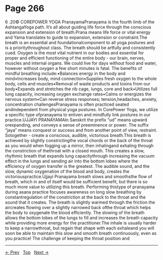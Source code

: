 # Page 266

6 .20© COREPOWER YOGA PranayamaPranayama is the fourth limb of the AshtangaYoga path. It’s all about guiding life force through the conscious expansion and extension of breath.Prana means life force or vital energy and Yama translates to guide to expansion, extension or constraint.The breath is an essential and foundationalcomponent to all yoga postures and is a prioritythroughout class. The breath should be artfully and consistently cued. Oxygen is the most vital nutrient in our bodies and essential for proper and efficient functioning of the entire body - our brain, nerves, muscles and internal organs. We could live for days without food and water, however without oxygen a few short minutes is fatal. The benefits of mindful breathing include:•Balances energy in the body and mind•Increases body, mind connection•Supplies fresh oxygen to the whole body, cells and muscles•Removal of waste products and toxins from our body•Expands and stretches the rib cage, lungs, core and back•Utilizes full lung capacity, increasing oxygen exchange rates•Calms or energizes the nervous system•Can reverse stress responses; tension,headaches, anxiety, concentration challengesPranayama is often practiced seated andindependent from physical yoga postures. In CorePower Yoga, we utilize a specific type ofpranayama to enliven and mindfully link postures in our practice.UJJAYI PRANAYAMAIn Sanskrit the prefix “ud” means upward orexpanding, and conveys a sense of preeminence or power. The suffix “jaya” means conquest or success and from another point of view, restraint. Sotogether - create a conscious, audible, victorious breath.This breath is achieved by slightly constrictingthe vocal chords or the back of the throat as you would when fogging up a mirror, then inhalingand exhaling through the constriction of thethroat with a closed mouth. This creates a slow, rhythmic breath that expands lung capacitythrough increasing the vacuum effect in the lungs and sending air into the bottom lobes where the efficiency of oxygen transfer is the greatest. The audible sound, and the slow, dynamic oxygenation of the blood and body, creates the victoriouspractice.Ujjayi Pranayama breath slows and smoothsthe flow of breath, which in and of itself would be sufficient benefit, but there is so much more value to utilizing this breath. Performing thistype of pranayama during asana practice focuses awareness on long slow breathing by constantregulation of the constriction at the back to the throat and the sound that it creates. The breath is slightly warmed through the friction the aircreates flowing over a slightly narrowed back ofthe throat which helps the body to oxygenate the blood efficiently. The slowing of the breath allows the bottom lobes of the lungs to fill and increases the breath capacity while providing more energy for the practitioner.The inhale is usually harder to keep a narrowthroat, but regain that shape with each exhaleand you will soon be able to maintain this slow and smooth breath continuously, even as you practice! The challenge of keeping the throat position and


---
[← Prev](/pages/page-265.md) &nbsp; [Top](/index.md) &nbsp; [Next →](/pages/page-267.md)
